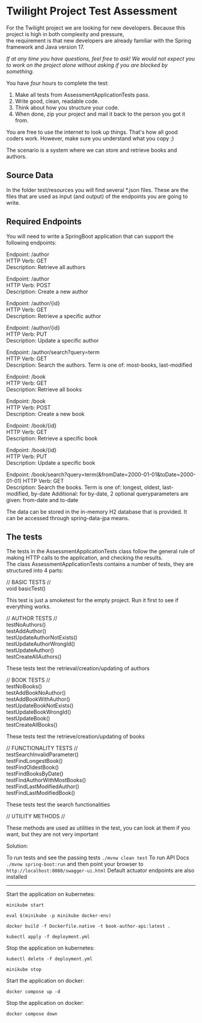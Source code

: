 # Twilight Project Test Assessment

For the Twilight project we are looking for new developers. Because this project is high in both complexity and pressure,  
the requirement is that new developers are already familiar with the Spring framework and Java version 17.

*If at any time you have questions, feel free to ask! We would not expect you to work on the project alone without asking if you are blocked by something.*

You have _four_ hours to complete the test:

1) Make all tests from AssessmentApplicationTests pass.
2) Write good, clean, readable code.
3) Think about how you structure your code.
4) When done, zip your project and mail it back to the person you got it from.

You are free to use the internet to look up things. That's how all good coders work. However, make sure you understand what you copy ;)

The scenario is a system where we can store and retrieve books and authors.

## Source Data
In the folder test/resources you will find several *.json files. These are the files that are used as input (and output) of the endpoints you are going to write.

## Required Endpoints
You will need to write a SpringBoot application that can support the following endpoints:

Endpoint: /author  
HTTP Verb: GET  
Description: Retrieve all authors

Endpoint: /author  
HTTP Verb: POST  
Description: Create a new author

Endpoint: /author/{id}  
HTTP Verb: GET  
Description: Retrieve a specific author

Endpoint: /author/{id}  
HTTP Verb: PUT  
Description: Update a specific author

Endpoint: /author/search?query=term  
HTTP Verb: GET  
Description: Search the authors. Term is one of: most-books, last-modified

Endpoint: /book  
HTTP Verb: GET  
Description: Retrieve all books

Endpoint: /book  
HTTP Verb: POST  
Description: Create a new book

Endpoint: /book/{id}  
HTTP Verb: GET  
Description: Retrieve a specific book

Endpoint: /book/{id}  
HTTP Verb: PUT  
Description: Update a specific book

Endpoint: /book/search?query=term(&fromDate=2000-01-01&toDate=2000-01-01)
HTTP Verb: GET  
Description: Search the books. Term is one of: longest, oldest, last-modified, by-date
Additional: for by-date, 2 optional queryparameters are given: from-date and to-date

The data can be stored in the in-memory H2 database that is provided.
It can be accessed through spring-data-jpa means.

## The tests
The tests in the AssessmentApplicationTests class follow the general rule of making HTTP calls to the application, and checking the results.  
The class AssessmentApplicationTests contains a number of tests, they are structured into 4 parts:

// BASIC TESTS //  
void basicTest()

This test is just a smoketest for the empty project. Run it first to see if everything works.

// AUTHOR TESTS //  
testNoAuthors()   
testAddAuthor()  
testUpdateAuthorNotExists()   
testUpdateAuthorWrongId()  
testUpdateAuthor()  
testCreateAllAuthors()

These tests test the retrieval/creation/updating of authors

// BOOK TESTS //  
testNoBooks()  
testAddBookNoAuthor()   
testAddBookWithAuthor()   
testUpdateBookNotExists()  
testUpdateBookWrongId()  
testUpdateBook()  
testCreateAllBooks()

These tests test the retrieve/creation/updating of books

// FUNCTIONALITY TESTS //  
testSearchInvalidParameter()  
testFindLongestBook()  
testFindOldestBook()  
testFindBooksByDate()  
testFindAuthorWithMostBooks()  
testFindLastModifiedAuthor()  
testFindLastModifiedBook()

These tests test the search functionalities

// UTILITY METHODS //

These methods are used as utilities in the test, you can look at them if you want, but they are not very important

Solution:

To run tests and see the passing tests ``` ./mvnw clean test ```
To run API Docs ``` ./mvnw spring-boot:run ``` and then point your browser to ``` http://localhost:8080/swagger-ui.html ```
Default actuator endpoints are also installed

----------------------------------------------

Start the application on kubernetes:

``` minikube start ```

``` eval $(minikube -p minikube docker-env) ```

``` docker build -f Dockerfile.native -t book-author-api:latest . ```

``` kubectl apply -f deployment.yml ```

Stop the application on kubernetes:

``` kubectl delete -f deployment.yml ```

``` minikube stop ```

Start the application on docker:

``` docker compose up -d ```

Stop the application on docker:

``` docker compose down ```